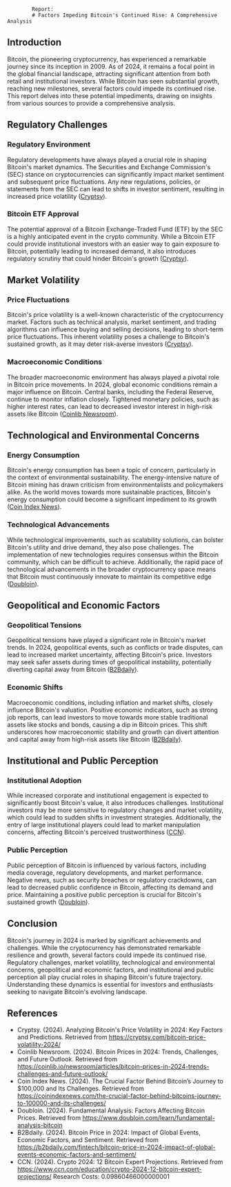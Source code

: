 
            Report:
            # Factors Impeding Bitcoin's Continued Rise: A Comprehensive Analysis

## Introduction

Bitcoin, the pioneering cryptocurrency, has experienced a remarkable journey since its inception in 2009. As of 2024, it remains a focal point in the global financial landscape, attracting significant attention from both retail and institutional investors. While Bitcoin has seen substantial growth, reaching new milestones, several factors could impede its continued rise. This report delves into these potential impediments, drawing on insights from various sources to provide a comprehensive analysis.

## Regulatory Challenges

### Regulatory Environment

Regulatory developments have always played a crucial role in shaping Bitcoin's market dynamics. The Securities and Exchange Commission's (SEC) stance on cryptocurrencies can significantly impact market sentiment and subsequent price fluctuations. Any new regulations, policies, or statements from the SEC can lead to shifts in investor sentiment, resulting in increased price volatility ([Cryptsy](https://cryptsy.com/bitcoin-price-volatility-2024/)).

### Bitcoin ETF Approval

The potential approval of a Bitcoin Exchange-Traded Fund (ETF) by the SEC is a highly anticipated event in the crypto community. While a Bitcoin ETF could provide institutional investors with an easier way to gain exposure to Bitcoin, potentially leading to increased demand, it also introduces regulatory scrutiny that could hinder Bitcoin's growth ([Cryptsy](https://cryptsy.com/bitcoin-price-volatility-2024/)).

## Market Volatility

### Price Fluctuations

Bitcoin's price volatility is a well-known characteristic of the cryptocurrency market. Factors such as technical analysis, market sentiment, and trading algorithms can influence buying and selling decisions, leading to short-term price fluctuations. This inherent volatility poses a challenge to Bitcoin's sustained growth, as it may deter risk-averse investors ([Cryptsy](https://cryptsy.com/bitcoin-price-volatility-2024/)).

### Macroeconomic Conditions

The broader macroeconomic environment has always played a pivotal role in Bitcoin price movements. In 2024, global economic conditions remain a major influence on Bitcoin. Central banks, including the Federal Reserve, continue to monitor inflation closely. Tightened monetary policies, such as higher interest rates, can lead to decreased investor interest in high-risk assets like Bitcoin ([Coinlib Newsroom](https://coinlib.io/newsroom/articles/bitcoin-prices-in-2024-trends-challenges-and-future-outlook/)).

## Technological and Environmental Concerns

### Energy Consumption

Bitcoin's energy consumption has been a topic of concern, particularly in the context of environmental sustainability. The energy-intensive nature of Bitcoin mining has drawn criticism from environmentalists and policymakers alike. As the world moves towards more sustainable practices, Bitcoin's energy consumption could become a significant impediment to its growth ([Coin Index News](https://coinindexnews.com/the-crucial-factor-behind-bitcoins-journey-to-100000-and-its-challenges/)).

### Technological Advancements

While technological improvements, such as scalability solutions, can bolster Bitcoin's utility and drive demand, they also pose challenges. The implementation of new technologies requires consensus within the Bitcoin community, which can be difficult to achieve. Additionally, the rapid pace of technological advancements in the broader cryptocurrency space means that Bitcoin must continuously innovate to maintain its competitive edge ([Doubloin](https://www.doubloin.com/learn/fundamental-analysis-bitcoin)).

## Geopolitical and Economic Factors

### Geopolitical Tensions

Geopolitical tensions have played a significant role in Bitcoin's market trends. In 2024, geopolitical events, such as conflicts or trade disputes, can lead to increased market uncertainty, affecting Bitcoin's price. Investors may seek safer assets during times of geopolitical instability, potentially diverting capital away from Bitcoin ([B2Bdaily](https://b2bdaily.com/fintech/bitcoin-price-in-2024-impact-of-global-events-economic-factors-and-sentiment/)).

### Economic Shifts

Macroeconomic conditions, including inflation and market shifts, closely influence Bitcoin's valuation. Positive economic indicators, such as strong job reports, can lead investors to move towards more stable traditional assets like stocks and bonds, causing a dip in Bitcoin prices. This shift underscores how macroeconomic stability and growth can divert attention and capital away from high-risk assets like Bitcoin ([B2Bdaily](https://b2bdaily.com/fintech/bitcoin-price-in-2024-impact-of-global-events-economic-factors-and-sentiment/)).

## Institutional and Public Perception

### Institutional Adoption

While increased corporate and institutional engagement is expected to significantly boost Bitcoin's value, it also introduces challenges. Institutional investors may be more sensitive to regulatory changes and market volatility, which could lead to sudden shifts in investment strategies. Additionally, the entry of large institutional players could lead to market manipulation concerns, affecting Bitcoin's perceived trustworthiness ([CCN](https://www.ccn.com/education/crypto-2024-12-bitcoin-expert-projections/)).

### Public Perception

Public perception of Bitcoin is influenced by various factors, including media coverage, regulatory developments, and market performance. Negative news, such as security breaches or regulatory crackdowns, can lead to decreased public confidence in Bitcoin, affecting its demand and price. Maintaining a positive public perception is crucial for Bitcoin's sustained growth ([Doubloin](https://www.doubloin.com/learn/fundamental-analysis-bitcoin)).

## Conclusion

Bitcoin's journey in 2024 is marked by significant achievements and challenges. While the cryptocurrency has demonstrated remarkable resilience and growth, several factors could impede its continued rise. Regulatory challenges, market volatility, technological and environmental concerns, geopolitical and economic factors, and institutional and public perception all play crucial roles in shaping Bitcoin's future trajectory. Understanding these dynamics is essential for investors and enthusiasts seeking to navigate Bitcoin's evolving landscape.

## References

- Cryptsy. (2024). Analyzing Bitcoin's Price Volatility in 2024: Key Factors and Predictions. Retrieved from https://cryptsy.com/bitcoin-price-volatility-2024/
- Coinlib Newsroom. (2024). Bitcoin Prices in 2024: Trends, Challenges, and Future Outlook. Retrieved from https://coinlib.io/newsroom/articles/bitcoin-prices-in-2024-trends-challenges-and-future-outlook/
- Coin Index News. (2024). The Crucial Factor Behind Bitcoin’s Journey to $100,000 and Its Challenges. Retrieved from https://coinindexnews.com/the-crucial-factor-behind-bitcoins-journey-to-100000-and-its-challenges/
- Doubloin. (2024). Fundamental Analysis: Factors Affecting Bitcoin Prices. Retrieved from https://www.doubloin.com/learn/fundamental-analysis-bitcoin
- B2Bdaily. (2024). Bitcoin Price in 2024: Impact of Global Events, Economic Factors, and Sentiment. Retrieved from https://b2bdaily.com/fintech/bitcoin-price-in-2024-impact-of-global-events-economic-factors-and-sentiment/
- CCN. (2024). Crypto 2024: 12 Bitcoin Expert Projections. Retrieved from https://www.ccn.com/education/crypto-2024-12-bitcoin-expert-projections/
            Research Costs:
            0.09860466000000001